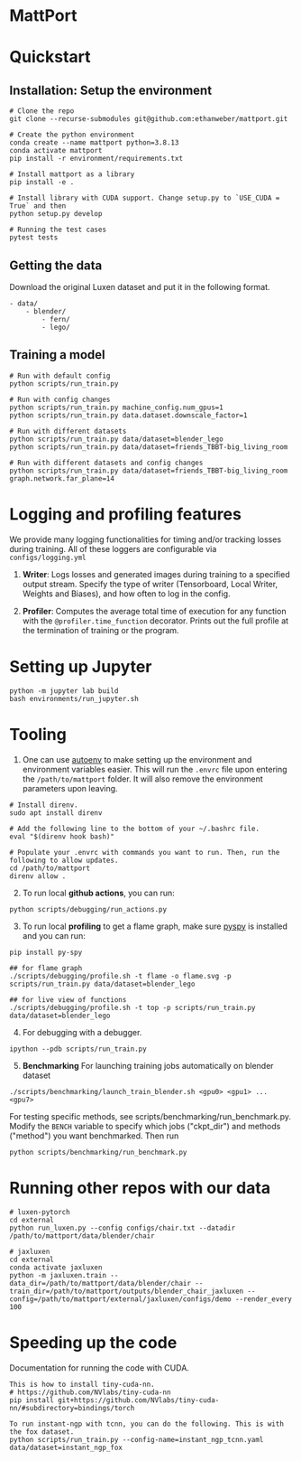 # MattPort

# Quickstart

## Installation: Setup the environment

```
# Clone the repo
git clone --recurse-submodules git@github.com:ethanweber/mattport.git

# Create the python environment
conda create --name mattport python=3.8.13
conda activate mattport
pip install -r environment/requirements.txt

# Install mattport as a library
pip install -e .

# Install library with CUDA support. Change setup.py to `USE_CUDA = True` and then
python setup.py develop

# Running the test cases
pytest tests
```

## Getting the data

Download the original Luxen dataset and put it in the following format.

```
- data/
    - blender/
        - fern/
        - lego/
```

## Training a model

```
# Run with default config
python scripts/run_train.py

# Run with config changes
python scripts/run_train.py machine_config.num_gpus=1
python scripts/run_train.py data.dataset.downscale_factor=1

# Run with different datasets
python scripts/run_train.py data/dataset=blender_lego
python scripts/run_train.py data/dataset=friends_TBBT-big_living_room

# Run with different datasets and config changes
python scripts/run_train.py data/dataset=friends_TBBT-big_living_room graph.network.far_plane=14
```

# Logging and profiling features

We provide many logging functionalities for timing and/or tracking losses during training. All of these loggers are configurable via `configs/logging.yml`

1. **Writer**: Logs losses and generated images during training to a specified output stream. Specify the type of writer (Tensorboard, Local Writer, Weights and Biases), and how often to log in the config.

2. **Profiler**: Computes the average total time of execution for any function with the `@profiler.time_function` decorator. Prints out the full profile at the termination of training or the program.

# Setting up Jupyter

```
python -m jupyter lab build
bash environments/run_jupyter.sh
```

# Tooling

1. One can use [autoenv](https://github.com/hyperupcall/autoenv) to make setting up the environment and environment variables easier. This will run the `.envrc` file upon entering the `/path/to/mattport` folder. It will also remove the environment parameters upon leaving.

```
# Install direnv.
sudo apt install direnv

# Add the following line to the bottom of your ~/.bashrc file.
eval "$(direnv hook bash)"

# Populate your .envrc with commands you want to run. Then, run the following to allow updates.
cd /path/to/mattport
direnv allow .
```

2. To run local **github actions**, you can run:

```
python scripts/debugging/run_actions.py
```

3. To run local **profiling** to get a flame graph, make sure [pyspy](https://github.com/benfred/py-spy) is installed and you can run:

```
pip install py-spy

## for flame graph
./scripts/debugging/profile.sh -t flame -o flame.svg -p scripts/run_train.py data/dataset=blender_lego

## for live view of functions
./scripts/debugging/profile.sh -t top -p scripts/run_train.py data/dataset=blender_lego
```

4. For debugging with a debugger.

```
ipython --pdb scripts/run_train.py
```

5. **Benchmarking** For launching training jobs automatically on blender dataset

```
./scripts/benchmarking/launch_train_blender.sh <gpu0> <gpu1> ... <gpu7>
```

For testing specific methods, see scripts/benchmarking/run_benchmark.py.
Modify the `BENCH` variable to specify which jobs ("ckpt_dir") and methods ("method") you want benchmarked. Then run

```
python scripts/benchmarking/run_benchmark.py
```

# Running other repos with our data

```
# luxen-pytorch
cd external
python run_luxen.py --config configs/chair.txt --datadir /path/to/mattport/data/blender/chair

# jaxluxen
cd external
conda activate jaxluxen
python -m jaxluxen.train --data_dir=/path/to/mattport/data/blender/chair --train_dir=/path/to/mattport/outputs/blender_chair_jaxluxen --config=/path/to/mattport/external/jaxluxen/configs/demo --render_every 100
```

# Speeding up the code

Documentation for running the code with CUDA.

```
This is how to install tiny-cuda-nn.
# https://github.com/NVlabs/tiny-cuda-nn
pip install git+https://github.com/NVlabs/tiny-cuda-nn/#subdirectory=bindings/torch

To run instant-ngp with tcnn, you can do the following. This is with the fox dataset.
python scripts/run_train.py --config-name=instant_ngp_tcnn.yaml data/dataset=instant_ngp_fox
```